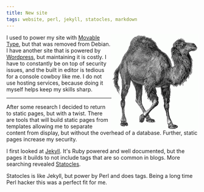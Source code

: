 ```yaml
---
title: New site
tags: website, perl, jekyll, statocles, markdown
---
```


<img style='float:right' alt='Perl logo' src='/static/images/perl_camel.gif' >

I used to power my site with [Movable Type](https://movabletype.org/), but that was removed from Debian. I have another site that is powered by [Wordpress](http://wordpress.com), but maintaining it is costly. I have to constantly be on top of security issues, and the built in editor is tedious for a console cowboy like me. I do not use hosting services, because doing it myself helps keep my skills sharp.

---

After some research I decided to return to static pages, but with a twist. There are tools that will build static pages from templates allowing me to separate content from display, but without the overhead of a database. Further, static pages increase my security.

I first looked at [Jekyll](http://jekyllrb.com/). It's Ruby powered and well documented, but the pages it builds to not include tags that are so common in blogs. More searching revealed [Statocles](http://preaction.me/statocles/).

Statocles is like Jekyll, but power by Perl and does tags. Being a long time Perl hacker this was a perfect fit for me.  

